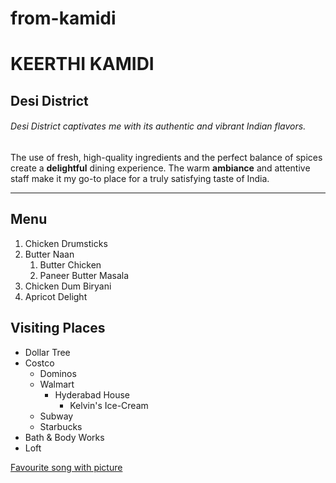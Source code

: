 # from-kamidi
# KEERTHI KAMIDI

## Desi District
###### Desi District captivates me with its authentic and vibrant Indian flavors.
 The use of fresh, high-quality ingredients and the perfect balance of spices create a **delightful** dining experience. The warm **ambiance** and attentive staff make it my go-to place for a truly satisfying taste of India.

*****
## Menu
1. Chicken Drumsticks
2. Butter Naan 
    1. Butter Chicken
    2. Paneer Butter Masala
3. Chicken Dum Biryani
4. Apricot Delight
 
 ## Visiting Places
* Dollar Tree
* Costco
    * Dominos
    * Walmart
        * Hyderabad House
            * Kelvin's Ice-Cream
    * Subway
    * Starbucks
* Bath & Body Works
* Loft

[Favourite song with picture](MyMedia.md)
